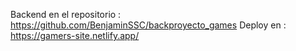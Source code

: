 Backend en el repositorio : https://github.com/BenjaminSSC/backproyecto_games
Deploy en : https://gamers-site.netlify.app/
